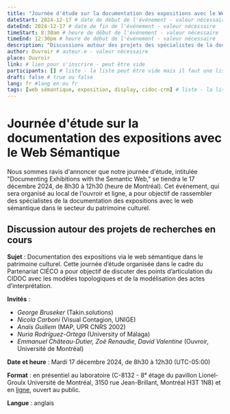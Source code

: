 ```yaml
---
title: "Journée d'étude sur la documentation des expositions avec le Web Sémantique"
dateStart: 2024-12-17 # date de début de l'événement - valeur nécessaire
dateEnd: 2024-12-17 # date de fin de l'événement - valeur nécessaire
timeStart: 8:30am # heure de début de l'événement - valeur nécessaire
timeEnd: 12:30pm # heure de début de l'événement - valeur nécessaire
description: "Discussions autour des projets des spécialistes de la documentation des expositions avec le web sémantique" # description - valeur  nécessaire
author: Ouvroir # auteur.e - valeur nécessaire
place: Ouvroir
link: # lien pour s'inscrire - peut être vide
participants: [] # liste - la liste peut être vide mais il faut une liste
draft: false # true ou false
lang: fr #lang en ou fr
tags: [web sémantique, exposition, display, cidoc-crm] # liste - la liste peut être vide mais il faut une liste
---
```


# Journée d'étude sur la documentation des expositions avec le Web Sémantique

Nous sommes ravis d'annoncer que notre journée d'étude, intitulée "Documenting Exhibitions with the Semantic Web," se tiendra le 17 décembre 2024, de 8h30 à 12h30 (heure de Montréal). Cet événement, qui sera organisé au local de l'ouvroir et ligne, a pour objectif de rassembler des spécialistes de la documentation des expositions avec le web sémantique dans le secteur du patrimoine culturel.

## Discussion autour des projets de recherches en cours

**Sujet** : Documentation des expositions via le web sémantique dans le patrimoine culturel. Cette journée d’étude organisée dans le cadre du Partenariat CIÉCO a pour objectif de discuter des points d’articulation du CIDOC avec les modèles topologiques et de la modélisation des actes d’interprétation.

**Invités** :
- *George Bruseker* (Takin.solutions)
- *Nicola Carboni* (Visual Contagion, UNIGE)
- *Anaïs Guillem* (MAP, UPR CNRS 2002)
- *Nuria Rodríguez-Ortega* (University of Málaga)
- *Emmanuel Château-Dutier, Zoë Renaudie, David Valentine* (Ouvroir, Université de Montréal)

**Date et heure** : Mardi 17 décembre 2024, de 8h30 à 12h30 (UTC-05:00)

**Format** : en présentiel au laboratoire (C-8132 - 8ᵉ étage du pavillon Lionel-Groulx Université de Montréal, 3150 rue Jean-Brillant, Montréal H3T 1N8) et en [ligne](https://www.google.com/url?q=https://umontreal.zoom.us/j/82480661654?pwd%3DcUlzb09hZ3lkd2UvcmpPbTdmQkZBQT09%23success&sa=D&source=calendar&usd=2&usg=AOvVaw0SpKJeoGFBkDqcBB0fB6QS), ouvert au public. 

**Langue** : anglais
